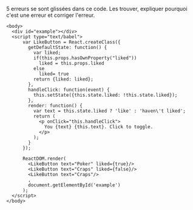 5 erreurs se sont glissées dans ce code. Les trouver, expliquer pourquoi c'est une erreur et corriger l'erreur.

    <body>
      <div id="example"></div>
      <script type="text/babel">
          var LikeButton = React.createClass({
            getDefaultState: function() {
              var liked;
              if(this.props.hasOwnProperty("liked"))
                liked = this.props.liked
              else
                liked= true
              return {liked: liked};
            },
            handleClick: function(event) {
              this.setState({this.state.liked: !this.state.liked});
            },
            render: function() {
              var text = this.state.liked ? 'like' : 'haven\'t liked';
              return (
                <p onClick="this.handleClick">
                  You {text} {this.text}. Click to toggle.
                </p>
              );
            }
          });

          ReactDOM.render(
            <LikeButton text="Poker" liked={true}/>
            <LikeButton text="Craps" liked={false}/>
            <LikeButton text="Craps"/>
            ,
            document.getElementById('example')
          );
      </script>
    </body>
